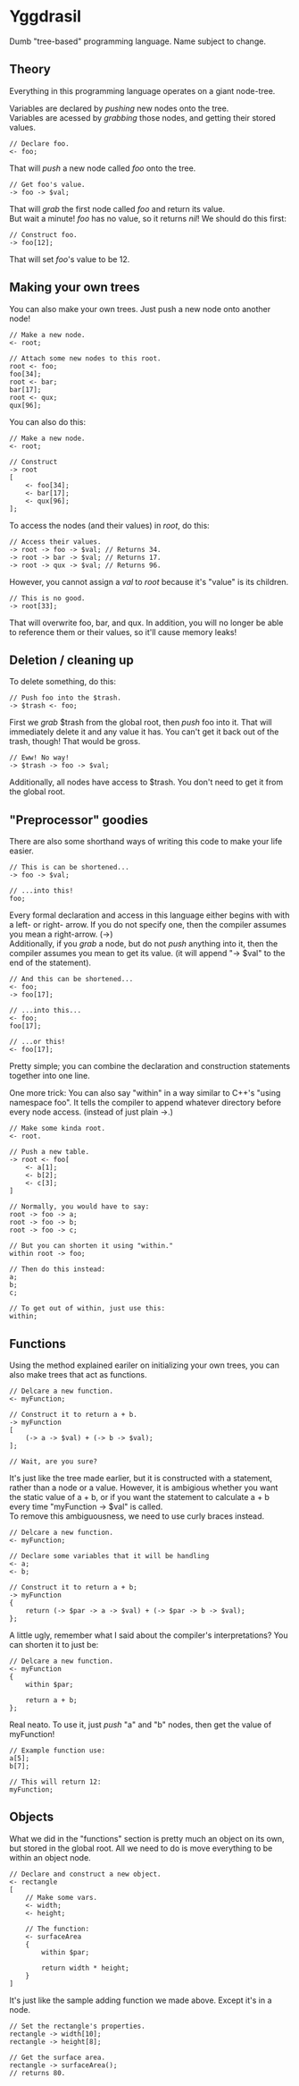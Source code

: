 Yggdrasil
===
Dumb "tree-based" programming language. Name subject to change.

Theory
---
Everything in this programming language operates on a giant node-tree.

Variables are declared by *pushing* new nodes onto the tree.  
Variables are acessed by *grabbing* those nodes, and getting their stored values.

    // Declare foo.
    <- foo;

That will *push* a new node called *foo* onto the tree.

    // Get foo's value.
    -> foo -> $val;

That will *grab* the first node called *foo* and return its value.  
But wait a minute! *foo* has no value, so it returns *nil*! We should do this first:

    // Construct foo.
    -> foo[12];

That will set *foo*'s value to be 12.

Making your own trees
---

You can also make your own trees. Just push a new node onto another node!

    // Make a new node.
    <- root;
    
    // Attach some new nodes to this root.
    root <- foo;
    foo[34];
    root <- bar;
    bar[17];
    root <- qux;
    qux[96];

You can also do this:

    // Make a new node.
    <- root;
    
    // Construct
    -> root
    [
        <- foo[34];
        <- bar[17];
        <- qux[96];
    ];

To access the nodes (and their values) in *root*, do this:
    
    // Access their values.
    -> root -> foo -> $val; // Returns 34.
    -> root -> bar -> $val; // Returns 17.
    -> root -> qux -> $val; // Returns 96.

However, you cannot assign a *val* to *root* because it's "value" is its children.

    // This is no good.
    -> root[33];

That will overwrite foo, bar, and qux. In addition, you will no longer be able to reference them or their values, so it'll cause memory leaks!

Deletion / cleaning up
---

To delete something, do this:

    // Push foo into the $trash.
    -> $trash <- foo;

First we *grab* $trash from the global root, then *push* foo into it. That will immediately delete it and any value it has. You can't get it back out of the trash, though! That would be gross.

    // Eww! No way!
    -> $trash -> foo -> $val;

Additionally, all nodes have access to $trash. You don't need to get it from the global root.

"Preprocessor" goodies
---

There are also some shorthand ways of writing this code to make your life easier.

    // This is can be shortened...
    -> foo -> $val;
    
    // ...into this!
    foo;

Every formal declaration and access in this language either begins with with a left- or right- arrow. If you do not specify one, then the compiler assumes you mean a right-arrow. (->)  
Additionally, if you *grab* a node, but do not *push* anything into it, then the compiler assumes you mean to get its value. (it will append "-> $val" to the end of the statement).
    
    // And this can be shortened...
    <- foo;
    -> foo[17];
    
    // ...into this...
    <- foo;
    foo[17];
    
    // ...or this!
    <- foo[17];

Pretty simple; you can combine the declaration and construction statements together into one line.

One more trick: You can also say "within" in a way similar to C++'s "using namespace foo".
It tells the compiler to append whatever directory before every node access. (instead of just plain ->.)

    // Make some kinda root.
    <- root.

    // Push a new table.
    -> root <- foo[
        <- a[1];
        <- b[2];
        <- c[3];
    ]
    
    // Normally, you would have to say:
    root -> foo -> a;
    root -> foo -> b;
    root -> foo -> c;
    
    // But you can shorten it using "within."
    within root -> foo;
    
    // Then do this instead:
    a;
    b;
    c;
    
    // To get out of within, just use this:
    within;

Functions
---

Using the method explained eariler on initializing your own trees, you can also make trees that act as functions.

    // Delcare a new function.
    <- myFunction;
    
    // Construct it to return a + b.
    -> myFunction
    [
        (-> a -> $val) + (-> b -> $val);
    ];
    
    // Wait, are you sure?

It's just like the tree made earlier, but it is constructed with a statement, rather than a node or a value.   However, it is ambigious whether you want the static value of a + b, or if you want the statement to calculate a + b every time "myFunction -> $val" is called.  
To remove this ambiguousness, we need to use curly braces instead.

    // Delcare a new function.
    <- myFunction;
    
    // Declare some variables that it will be handling
    <- a;
    <- b;
    
    // Construct it to return a + b;
    -> myFunction
    {
        return (-> $par -> a -> $val) + (-> $par -> b -> $val);
    };

A little ugly, remember what I said about the compiler's interpretations? You can shorten it to just be:

    // Delcare a new function.
    <- myFunction
    {
        within $par;
        
        return a + b;
    };

Real neato. To use it, just *push* "a" and "b" nodes, then get the value of myFunction!

    // Example function use:
    a[5];
    b[7];
    
    // This will return 12:
    myFunction;

Objects
---

What we did in the "functions" section is pretty much an object on its own, but stored in the global root. All we need to do is move everything to be within an object node.

    // Declare and construct a new object.
    <- rectangle
    [
        // Make some vars.
        <- width;
        <- height;
        
        // The function:
        <- surfaceArea
        {
            within $par;
            
            return width * height;
        }
    ]

It's just like the sample adding function we made above. Except it's in a node.

    // Set the rectangle's properties.
    rectangle -> width[10];
    rectangle -> height[8];
    
    // Get the surface area.
    rectangle -> surfaceArea();
    // returns 80.

